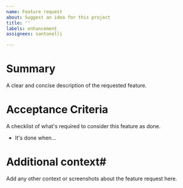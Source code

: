 ```yaml
---
name: Feature request
about: Suggest an idea for this project
title: ''
labels: enhancement
assignees: santonelli

---
```


# Summary #
A clear and concise description of the requested feature.

# Acceptance Criteria #
A checklist of what's required to consider this feature as done.

- It's done when...

# Additional context# 
Add any other context or screenshots about the feature request here.
